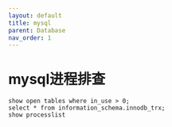 ```yaml
---
layout: default
title: mysql
parent: Database
nav_order: 1
---
```


# mysql进程排查

```shell
show open tables where in_use > 0;
select * from information_schema.innodb_trx;
show processlist 
```
